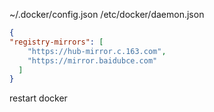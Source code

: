 ~/.docker/config.json
/etc/docker/daemon.json 

```config.json
{
"registry-mirrors": [
    "https://hub-mirror.c.163.com",
    "https://mirror.baidubce.com"
  ]
}
```

 restart docker